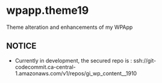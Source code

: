 # wpapp.theme19
Theme alteration and enhancements of my WPApp

## NOTICE
* Currently in development, the secured repo is : ssh://git-codecommit.ca-central-1.amazonaws.com/v1/repos/gi_wp_content__1910
